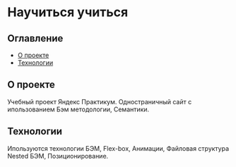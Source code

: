 # Научиться учиться

## Оглавление

- [О проекте](#about)
- [Технологии](#technologies)

## <a name="about">О проекте</a>

Учебный проект Яндекс Практикум.
Одностраничный сайт с ипользованием Бэм методологии, Семантики.

## Технологии<a name="technologies"></a>

Ипользуются технологии БЭМ, Flex-box, Анимации, Файловая структура Nested БЭМ, Позиционирование.
